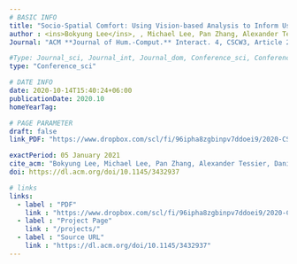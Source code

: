 ```yaml
---
# BASIC INFO
title: "Socio-Spatial Comfort: Using Vision-based Analysis to Inform User-Centred Human-Building Interactions"
author : <ins>Bokyung Lee</ins>, , Michael Lee, Pan Zhang, Alexander Tessier, Daniel Saakes, Azam Khan.
Journal: "ACM **Journal of Hum.-Comput.** Interact. 4, CSCW3, Article 238 (December 2020), 33 pages. <span style='color: blue;'>**Best Paper Award (Top 1%)**</span>"

#Type: Journal_sci, Journal_int, Journal_dom, Conference_sci, Conference_int, conference_dom
type: "Conference_sci"

# DATE INFO
date: 2020-10-14T15:40:24+06:00
publicationDate: 2020.10
homeYearTag: 

# PAGE PARAMETER
draft: false
link_PDF: "https://www.dropbox.com/scl/fi/96ipha8zgbinpv7ddoei9/2020-CSCW.pdf?rlkey=smulnwfd6ka2jv0q5vk8dftfp&dl=0"

exactPeriod: 05 January 2021
cite_acm: "Bokyung Lee, Michael Lee, Pan Zhang, Alexander Tessier, Daniel Saakes, and Azam Khan. 2021. Socio-Spatial Comfort: Using Vision-based Analysis to Inform User-Centred Human-Building Interactions. Proc. ACM Hum.-Comput. Interact. 4, CSCW3, Article 238 (December 2020), 33 pages."
doi: https://dl.acm.org/doi/10.1145/3432937

# links
links:
  - label : "PDF"
    link : "https://www.dropbox.com/scl/fi/96ipha8zgbinpv7ddoei9/2020-CSCW.pdf?rlkey=smulnwfd6ka2jv0q5vk8dftfp&dl=0"
  - label : "Project Page"
    link : "/projects/"
  - label : "Source URL"
    link : "https://dl.acm.org/doi/10.1145/3432937"
---
```

